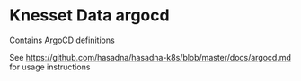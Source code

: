 # Knesset Data argocd

Contains ArgoCD definitions

See https://github.com/hasadna/hasadna-k8s/blob/master/docs/argocd.md for usage instructions
